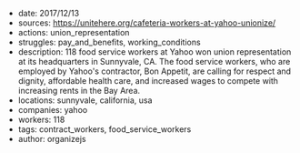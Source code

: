 - date: 2017/12/13
- sources: https://unitehere.org/cafeteria-workers-at-yahoo-unionize/
- actions: union_representation
- struggles: pay_and_benefits, working_conditions
- description: 118 food service workers at Yahoo won union representation at its headquarters in Sunnyvale, CA. The food service workers, who are employed by Yahoo's contractor, Bon Appetit, are calling for respect and dignity, affordable health care, and increased wages to compete with increasing rents in the Bay Area.
- locations: sunnyvale, california, usa
- companies: yahoo
- workers: 118
- tags: contract_workers, food_service_workers
- author: organizejs
